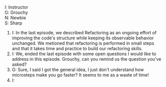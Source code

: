 I: Instructor<br>
G: Grouchy<br>
N: Newbie<br>
S: Sharp<br>

1. I: In the last episode, we described Refactoring as an ongoing effort of improving the code's structure while keeping its observable behavior unchanged. We metioned that refactoring is performed in small steps and that it takes time and practice to build our refactoring skills.
1. I: We, ended the last episode with some open questions I would like to address in this episode. Grouchy, can you remind us the question you've asked?
1. G: Sure, I said I got the general idea, I just don't understand how microsteps make you go faster? It seems to me as a waste of time!
1. I: 
